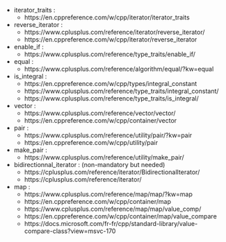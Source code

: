 <ul>
	<li>iterator_traits :<ul>
			<li>https://en.cppreference.com/w/cpp/iterator/iterator_traits</li>
		</ul>
	</li>
	<li>reverse_iterator :<ul>
			<li>https://www.cplusplus.com/reference/iterator/reverse_iterator/</li>
			<li>https://en.cppreference.com/w/cpp/iterator/reverse_iterator</li>
		</ul>
	</li>
	<li>enable_if :<ul>
			<li>https://www.cplusplus.com/reference/type_traits/enable_if/</li>
		</ul>
	</li>
	<li>equal :<ul>
			<li>https://www.cplusplus.com/reference/algorithm/equal/?kw=equal</li>
		</ul>
	</li>
	<li>
		is_integral :<ul>
			<li>https://en.cppreference.com/w/cpp/types/integral_constant</li>
			<li>https://www.cplusplus.com/reference/type_traits/integral_constant/</li>
			<li>https://www.cplusplus.com/reference/type_traits/is_integral/</li>
		</ul>
	</li>
	<li>vector :<ul>
			<li>https://www.cplusplus.com/reference/vector/vector/</li>
			<li>https://en.cppreference.com/w/cpp/container/vector</li>
		</ul>
	</li>
	<li>pair :<ul>
			<li>https://www.cplusplus.com/reference/utility/pair/?kw=pair</li>
			<li>https://en.cppreference.com/w/cpp/utility/pair</li>
		</ul>
	</li>
	<li>make_pair :<ul>
			<li>https://www.cplusplus.com/reference/utility/make_pair/</li>
		</ul>
	</li>
	<li>bidirectionnal_iterator : (non-mandatory but needed)<ul>
			<li>https://cplusplus.com/reference/iterator/BidirectionalIterator/</li>
			<li>https://cplusplus.com/reference/iterator/</li>
		</ul>
	</li>
	<li>map :<ul>
			<li>https://www.cplusplus.com/reference/map/map/?kw=map</li>
			<li>https://en.cppreference.com/w/cpp/container/map</li>
			<li>https://www.cplusplus.com/reference/map/map/value_comp/</li>
			<li>https://en.cppreference.com/w/cpp/container/map/value_compare</li>
			<li>https://docs.microsoft.com/fr-fr/cpp/standard-library/value-compare-class?view=msvc-170</li>
</ul>